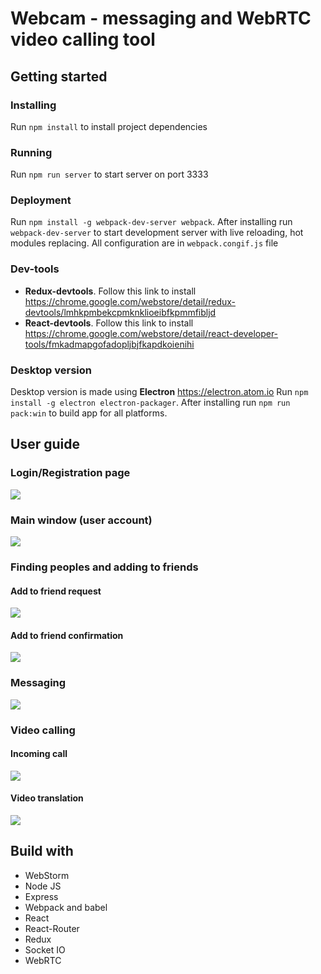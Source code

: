 # Webcam - messaging and WebRTC video calling tool
## Getting started
### Installing
Run ```npm install``` to install project dependencies

### Running
Run ```npm run server``` to start server on port 3333

### Deployment
Run ```npm install -g webpack-dev-server webpack```.
After installing run ```webpack-dev-server``` to start development server with live reloading, hot modules replacing.
All configuration are in ```webpack.congif.js``` file

### Dev-tools
* **Redux-devtools**. Follow this link to install https://chrome.google.com/webstore/detail/redux-devtools/lmhkpmbekcpmknklioeibfkpmmfibljd
* **React-devtools**. Follow this link to install https://chrome.google.com/webstore/detail/react-developer-tools/fmkadmapgofadopljbjfkapdkoienihi

### Desktop version
Desktop version is made using **Electron** https://electron.atom.io
Run ```npm install -g electron electron-packager```.
After installing run ```npm run pack:win``` to build app for all platforms.

## User guide
### Login/Registration page
![](/screenshots/1.png)

### Main window (user account)
![](/screenshots/2.png)

### Finding peoples and adding to friends
#### Add to friend request
![](/screenshots/3.png)

#### Add to friend confirmation
![](/screenshots/4.PNG)

### Messaging
![](/screenshots/5.PNG)

### Video calling
#### Incoming call
![](/screenshots/6.png)

#### Video translation
![](/screenshots/7.png)

## Build with
* WebStorm
* Node JS
* Express
* Webpack and babel
* React
* React-Router
* Redux
* Socket IO
* WebRTC
